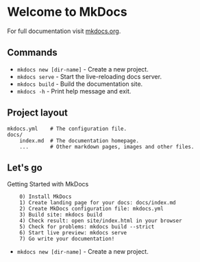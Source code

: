 # Welcome to MkDocs

For full documentation visit [mkdocs.org](https://www.mkdocs.org).

## Commands

* `mkdocs new [dir-name]` - Create a new project.
* `mkdocs serve` - Start the live-reloading docs server.
* `mkdocs build` - Build the documentation site.
* `mkdocs -h` - Print help message and exit.

## Project layout

    mkdocs.yml    # The configuration file.
    docs/
        index.md  # The documentation homepage.
        ...       # Other markdown pages, images and other files.

## Let's go

Getting Started with MkDocs

		0) Install MkDocs
		1) Create landing page for your docs: docs/index.md
		2) Create MkDocs configuration file: mkdocs.yml
		3) Build site: mkdocs build
		4) Check result: open site/index.html in your browser
		5) Check for problems: mkdocs build --strict
		6) Start live preview: mkdocs serve
		7) Go write your documentation!

* `mkdocs new [dir-name]` - Create a new project.
